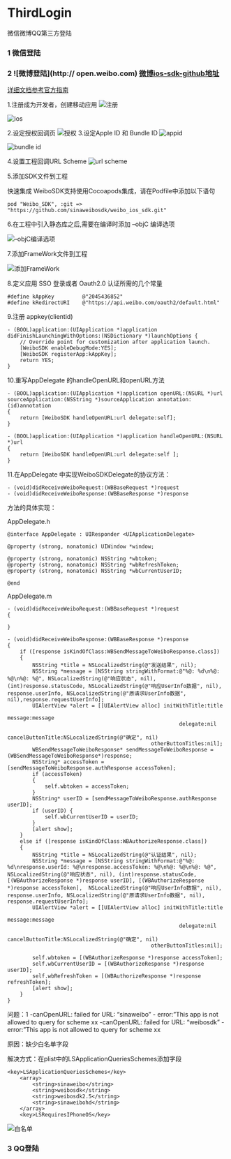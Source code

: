 # ThirdLogin
微信微博QQ第三方登陆

### 1 微信登陆


### 2 ![微博登陆](http:// open.weibo.com) [微博ios-sdk-github地址](https://github.com/sinaweibosdk/weibo_ios_sdk)

[详细文档参考官方指南]()

1.注册成为开发者，创建移动应用
  ![注册](https://ws1.sinaimg.cn/large/006tNbRwly1fuwhj3n0jyj31580e8ave.jpg)
  
  ![ios](https://ws4.sinaimg.cn/large/006tNbRwly1fuwhldqtnzj30rg05utcm.jpg)
  
2.设定授权回调页
  ![授权](https://ws4.sinaimg.cn/large/006tNbRwly1fuwhlq29t2j31540nwk1k.jpg)
3.设定Apple ID 和 Bundle ID
  ![appid](https://ws4.sinaimg.cn/large/006tNbRwly1fuwhmhc2jcj315g0lyqaq.jpg)
  
  ![bundle id](https://ws4.sinaimg.cn/large/006tNbRwly1fuwhn09bdhj315m0aun1z.jpg)
  
  
4.设置工程回调URL Scheme
  ![url scheme](https://ws1.sinaimg.cn/large/006tNbRwly1fuwhngwdk8j313u0boae0.jpg)
  
5.添加SDK文件到工程

快速集成 WeiboSDK支持使用Cocoapods集成，请在Podfile中添加以下语句
```
pod "Weibo_SDK", :git => "https://github.com/sinaweibosdk/weibo_ios_sdk.git" 
```
6.在工程中引入静态库之后,需要在编译时添加 –objC 编译选项

![–objC编译选项](https://ws2.sinaimg.cn/large/006tNbRwly1fuxchgrosfj315a0bqdn3.jpg)
  
7.添加FrameWork文件到工程

![添加FrameWork](https://ws3.sinaimg.cn/large/006tNbRwly1fuxciml3zej31520g4wlf.jpg)

8.定义应用 SSO 登录或者 Oauth2.0 认证所需的几个常量

```
#define kAppKey         @"2045436852"
#define kRedirectURI    @"https://api.weibo.com/oauth2/default.html"
```
9.注册 appkey(clientid) 

```
- (BOOL)application:(UIApplication *)application didFinishLaunchingWithOptions:(NSDictionary *)launchOptions {
    // Override point for customization after application launch.
    [WeiboSDK enableDebugMode:YES];
    [WeiboSDK registerApp:kAppKey];
    return YES;
}
```
10.重写AppDelegate 的handleOpenURL和openURL方法
```
- (BOOL)application:(UIApplication *)application openURL:(NSURL *)url sourceApplication:(NSString *)sourceApplication annotation:(id)annotation
{
    return [WeiboSDK handleOpenURL:url delegate:self];
}

- (BOOL)application:(UIApplication *)application handleOpenURL:(NSURL *)url
{
    return [WeiboSDK handleOpenURL:url delegate:self ];
}
```

11.在AppDelegate 中实现WeiboSDKDelegate的协议方法：

```
- (void)didReceiveWeiboRequest:(WBBaseRequest *)request
- (void)didReceiveWeiboResponse:(WBBaseResponse *)response
```
方法的具体实现：

AppDelegate.h
```
@interface AppDelegate : UIResponder <UIApplicationDelegate>

@property (strong, nonatomic) UIWindow *window;

@property (strong, nonatomic) NSString *wbtoken;
@property (strong, nonatomic) NSString *wbRefreshToken;
@property (strong, nonatomic) NSString *wbCurrentUserID;

@end

```

AppDelegate.m

```
- (void)didReceiveWeiboRequest:(WBBaseRequest *)request
{
    
}

- (void)didReceiveWeiboResponse:(WBBaseResponse *)response
{
    if ([response isKindOfClass:WBSendMessageToWeiboResponse.class])
    {
        NSString *title = NSLocalizedString(@"发送结果", nil);
        NSString *message = [NSString stringWithFormat:@"%@: %d\n%@: %@\n%@: %@", NSLocalizedString(@"响应状态", nil), (int)response.statusCode, NSLocalizedString(@"响应UserInfo数据", nil), response.userInfo, NSLocalizedString(@"原请求UserInfo数据", nil),response.requestUserInfo];
        UIAlertView *alert = [[UIAlertView alloc] initWithTitle:title
                                                        message:message
                                                       delegate:nil
                                              cancelButtonTitle:NSLocalizedString(@"确定", nil)
                                              otherButtonTitles:nil];
        WBSendMessageToWeiboResponse* sendMessageToWeiboResponse = (WBSendMessageToWeiboResponse*)response;
        NSString* accessToken = [sendMessageToWeiboResponse.authResponse accessToken];
        if (accessToken)
        {
            self.wbtoken = accessToken;
        }
        NSString* userID = [sendMessageToWeiboResponse.authResponse userID];
        if (userID) {
            self.wbCurrentUserID = userID;
        }
        [alert show];
    }
    else if ([response isKindOfClass:WBAuthorizeResponse.class])
    {
        NSString *title = NSLocalizedString(@"认证结果", nil);
        NSString *message = [NSString stringWithFormat:@"%@: %d\nresponse.userId: %@\nresponse.accessToken: %@\n%@: %@\n%@: %@", NSLocalizedString(@"响应状态", nil), (int)response.statusCode,[(WBAuthorizeResponse *)response userID], [(WBAuthorizeResponse *)response accessToken],  NSLocalizedString(@"响应UserInfo数据", nil), response.userInfo, NSLocalizedString(@"原请求UserInfo数据", nil), response.requestUserInfo];
        UIAlertView *alert = [[UIAlertView alloc] initWithTitle:title
                                                        message:message
                                                       delegate:nil
                                              cancelButtonTitle:NSLocalizedString(@"确定", nil)
                                              otherButtonTitles:nil];
        
        self.wbtoken = [(WBAuthorizeResponse *)response accessToken];
        self.wbCurrentUserID = [(WBAuthorizeResponse *)response userID];
        self.wbRefreshToken = [(WBAuthorizeResponse *)response refreshToken];
        [alert show];
    }
}
```

问题：1
-canOpenURL: failed for URL: “sinaweibo” - error:”This app is not allowed to query for scheme xx 
-canOpenURL: failed for URL: “weibosdk” - error:”This app is not allowed to query for scheme xx

原因：缺少白名单字段

解决方式：在plist中的LSApplicationQueriesSchemes添加字段 
```
<key>LSApplicationQueriesSchemes</key>
	<array>
		<string>sinaweibo</string>
		<string>weibosdk</string>
		<string>weibosdk2.5</string>
		<string>sinaweibohd</string>
	</array>
	<key>LSRequiresIPhoneOS</key>
```

![白名单](https://ws2.sinaimg.cn/large/006tNbRwly1fux94mjsmwj30h30aq75r.jpg)

### 3 QQ登陆


